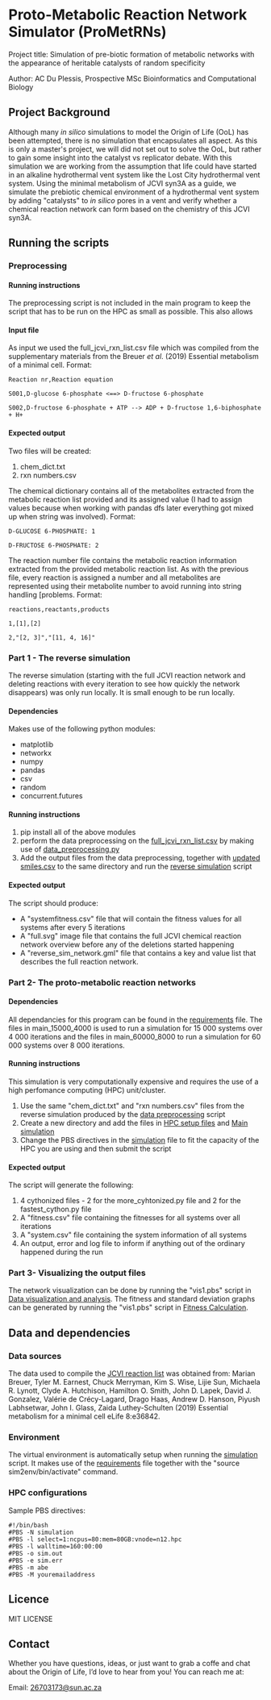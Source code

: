# Proto-Metabolic Reaction Network Simulator (ProMetRNs)

Project title: Simulation of pre-biotic formation of metabolic networks with the appearance of heritable catalysts of random specificity

Author: AC Du Plessis, Prospective MSc Bioinformatics and Computational Biology

## Project Background
Although many _in silico_ simulations to model the Origin of Life (OoL) has been attempted, there is no simulation that encapsulates all aspect. As this is only a master's project, we will did not set out to solve the OoL, but rather to gain some insight into the catalyst vs replicator debate. With this simulation we are working from the assumption that life could have started in an alkaline hydrothermal vent system like the Lost City hydrothermal vent system. Using the minimal metabolism of JCVI syn3A as a guide, we simulate the prebiotic chemical environment of a hydrothermal vent system by adding "catalysts" to _in silico_ pores in a vent and verify whether a chemical reaction network can form based on the chemistry of this JCVI syn3A.  

## Running the scripts

### Preprocessing

#### Running instructions
The preprocessing script is not included in the main program to keep the script that has to be run on the HPC as small as possible. This also allows

#### Input file
As input we used the full_jcvi_rxn_list.csv file which was compiled from the supplementary materials from the Breuer _et al_. (2019) Essential metabolism of a minimal cell. 
Format:

```
Reaction nr,Reaction equation

S001,D-glucose 6-phosphate <==> D-fructose 6-phosphate

S002,D-fructose 6-phosphate + ATP --> ADP + D-fructose 1,6-biphosphate + H+
```

#### Expected output
Two files will be created: 
1. chem_dict.txt
2. rxn numbers.csv

The chemical dictionary contains all of the metabolites extracted from the metabolic reaction list provided and its assigned value (I had to assign values because when working with pandas dfs later everything got mixed up when string was involved).
Format: 

```
D-GLUCOSE 6-PHOSPHATE: 1

D-FRUCTOSE 6-PHOSPHATE: 2 
```

The reaction number file contains the metabolic reaction information extracted from the provided metabolic reaction list. As with the previous file, every reaction is assigned a number and all metabolites are represented using their metabolite number to avoid running into string handling [problems. 
Format:

```
reactions,reactants,products

1,[1],[2]

2,"[2, 3]","[11, 4, 16]"
```


### Part 1 - The reverse simulation
The reverse simulation (starting with the full JCVI reaction network and deleting reactions with every iteration to see how quickly the network disappears) was only run locally. It is small enough to be run locally. 

#### Dependencies

Makes use of the following python modules: 
* matplotlib
* networkx
* numpy
* pandas
* csv
* random
* concurrent.futures

#### Running instructions
1. pip install all of the above modules
2. perform the data preprocessing on the [full_jcvi_rxn_list.csv](Data%20files/full_jcvi_rxn_list.csv) by making use of [data_preprocessing.py](data_preprocessing.py)
3. Add the output files from the data preprocessing, together with [updated smiles.csv](Data%20files/updated_smiles.csv) to the same directory and run the [reverse simulation](Reverse%20simulation/reverse_sim2.py) script


#### Expected output

The script should produce: 
* A "systemfitness.csv" file that will contain the fitness values for all systems after every 5 iterations
* A "full.svg" image file that contains the full JCVI chemical reaction network overview before any of the deletions started happening
* A "reverse_sim_network.gml" file that contains a key and value list that describes the full reaction network.  



### Part 2- The proto-metabolic reaction networks

#### Dependencies

All dependancies for this program can be found in the [requirements](HPC%20setup%20files/requirements.txt) file. The files in main_15000_4000 is used to run a simulation for 15 000 systems over 4 000 iterations and the files in main_60000_8000 to run a simulation for 60 000 systems over 8 000 iterations. 

#### Running instructions

This simulation is very computationally expensive and requires the use of a high perfomance computing (HPC) unit/cluster.

1. Use the same "chem_dict.txt" and "rxn numbers.csv" files from the reverse simulation produced by the [data preprocessing](data_preprocessing.py) script
2. Create a new directory and add the files in [HPC setup files](HPC%20setup%20files) and [Main simulation](Main%simulation)
3. Change the PBS directives in the [simulation](Main%20simulation/simulation2.pbs) file to fit the capacity of the HPC you are using and then submit the script


#### Expected output

The script will generate the following:
1. 4 cythonized files - 2 for the more_cyhtonized.py file and 2 for the fastest_cython.py file
2. A "fitness.csv" file containing the fitnesses for all systems over all iterations
3. A "system.csv" file containing the system information of all systems
4. An output, error and log file to inform if anything out of the ordinary happened during the run


### Part 3- Visualizing the output files
The network visualization can be done by running the "vis1.pbs" script in [Data visualization and analysis](Data%20visualization%20and%20analysis/). The fitness and standard deviation graphs can be generated by running the "vis1.pbs" script in [Fitness Calculation](Fitness%20calculation/). 

## Data and dependencies

### Data sources 

The data used to compile the [JCVI reaction list](Data%20files/full_jcvi_rxn_list.csv) was obtained from:
Marian Breuer, Tyler M. Earnest, Chuck Merryman, Kim S. Wise, Lijie Sun, Michaela R. Lynott, Clyde A. Hutchison, Hamilton O. Smith, John D. Lapek, David J. Gonzalez, Valérie de Crécy-Lagard, Drago Haas, Andrew D. Hanson, Piyush Labhsetwar, John I. Glass, Zaida Luthey-Schulten (2019) Essential metabolism for a minimal cell eLife 8:e36842. 


### Environment
The virtual environment is automatically setup when running the [simulation](Main%20simulation/simulation2.pbs) script. 
It makes use of the [requirements](HPC%20setup%20files/requirements.txt) file together with the "source sim2env/bin/activate" command. 


### HPC configurations

Sample PBS directives:
```
#!/bin/bash
#PBS -N simulation
#PBS -l select=1:ncpus=80:mem=80GB:vnode=n12.hpc
#PBS -l walltime=160:00:00
#PBS -o sim.out
#PBS -e sim.err
#PBS -m abe
#PBS -M youremailaddress
```

## Licence
MIT LICENSE

## Contact

Whether you have questions, ideas, or just want to grab a coffe and chat about the Origin of Life, I’d love to hear from you! You can reach me at:

Email: 26703173@sun.ac.za
